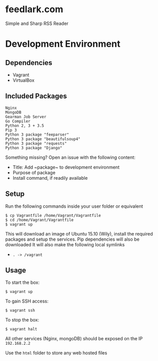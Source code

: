 # feedlark.com

Simple and Sharp RSS Reader

Development Environment
============

Dependencies
------------

- Vagrant
- VirtualBox

Included Packages
------------

	Nginx
	MongoDB
	Gearman Job Server
	Go Compiler
	Python 2, 3 + 3.5
	Pip 3
	Python 3 package "feeparser"
	Python 3 package "beautifulsoup4"
	Python 3 package "requests"
	Python 3 package "Django"

Something missing? Open an issue with the following content:

- Title: Add ~package~ to development environment
- Purpose of package
- Install command, if readily available

Setup
------------

Run the following commands inside your user folder or equivalent

	$ cp Vagrantfile /home/Vagrant/Vagrantfile
	$ cd /home/Vagrant/Vagrantfile
	$ vagrant up

This will download an image of Ubuntu 15.10 (Wily), install the required packages and setup the services. Pip dependencies will also be downloaded
It will also make the following local symlinks

- `. -> /vagrant`

Usage
------------

To start the box:

	$ vagrant up

To gain SSH access:

	$ vagrant ssh

To stop the box:

	$ vagrant halt

All other services (Nginx, mongoDB) should be exposed on the IP `192.168.2.2`

Use the `html` folder to store any web hosted files
